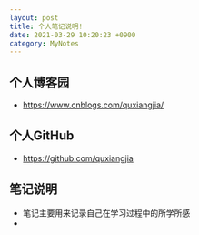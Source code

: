 ```yaml
---
layout: post
title: 个人笔记说明!
date: 2021-03-29 10:20:23 +0900
category: MyNotes
---
```



## 个人博客园
- https://www.cnblogs.com/quxiangjia/ 
## 个人GitHub
- https://github.com/quxiangjia
## 笔记说明
- 笔记主要用来记录自己在学习过程中的所学所感
- 